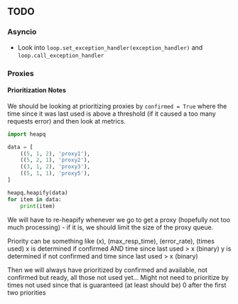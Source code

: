 ## TODO

### Asyncio

- Look into `loop.set_exception_handler(exception_handler)` and
`loop.call_exception_handler`


### Proxies

#### Prioritization Notes

We should be looking at prioritizing proxies by `confirmed = True` where
the time since it was last used is above a threshold (if it caused a too
many requests error) and then look at metrics.

```python
import heapq

data = [
    ((5, 1, 2), 'proxy1'),
    ((5, 2, 1), 'proxy2'),
    ((3, 1, 2), 'proxy3'),
    ((5, 1, 1), 'proxy5'),
]

heapq.heapify(data)
for item in data:
    print(item)
```

We will have to re-heapify whenever we go to get a proxy (hopefully not
too much processing) - if it is, we should limit the size of the proxy queue.

Priority can be something like (x), (max_resp_time), (error_rate), (times used)
x is determined if confirmed AND time since last used > x (binary)
y is determined if not confirmed and time since last used > x (binary)

Then we will always have prioritized by confirmed and available, not confirmed
but ready, all those not used yet... Might not need to prioritize by times
not used since that is guaranteed (at least should be) 0 after the first
two priorities
